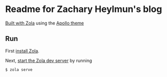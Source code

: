# Readme for Zachary Heylmun's blog

[Built with Zola](https://www.getzola.org) using the [Apollo theme](https://www.getzola.org/themes/apollo/)

## Run

First [install Zola](https://www.getzola.org/documentation/getting-started/installation/).

Next, [start the Zola dev server](https://www.getzola.org/documentation/getting-started/overview/#zola-live-reloading) by running

`$ zola serve`
